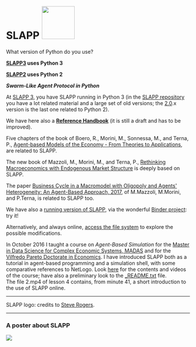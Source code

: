 SLAPP <img src="./slapp-logo.png" height="90" />
=====

What version of Python do you use?

**[SLAPP3](https://terna.github.io/SLAPP3) uses Python 3**

**[SLAPP2](https://terna.github.io/SLAPP2) uses Python 2**


***Swarm-Like Agent Protocol in Python***

At [SLAPP 3](https://terna.github.io/SLAPP3), you have SLAPP running in Python 3 (in the [SLAPP repository](http://terna.to.it/slapp_dep/) you have a lot related material and a large set of old versions; the [2.0](https://terna.github.io/SLAPP2).x version is the last one related to Python 2).

We have here also a [**Reference Handbook**](https://github.com/terna/SLAPP3/blob/master/SLAPP_Reference_Handbook.pdf) (it is still a draft and has to be improved).

Five chapters of the book of Boero, R., Morini, M., Sonnessa, M., and Terna, P.,  [Agent-based Models of the Economy - From Theories to Applications](http://www.palgrave.com/page/detail/agentbased-models-of-the-economy-/?K=9781137339805), are related to SLAPP.

The new book of Mazzoli, M., Morini, M., and Terna, P., [ Rethinking Macroeconomics with Endogenous Market Structure](https://www.cambridge.org/gb/academic/subjects/economics/macroeconomics-and-monetary-economics/rethinking-macroeconomics-endogenous-market-structure?format=HB&isbn=9781108482608) is deeply based on SLAPP.

The paper [Business Cycle in a Macromodel with Oligopoly and Agents' Heterogeneity: An Agent-Based Approach, 2017](https://link.springer.com/epdf/10.1007/s40797-017-0058-y?author_access_token=vjDZsvCU0oSWIIYZ3I29c_e4RwlQNchNByi7wbcMAY7_M5DUq8hCn77TEQ7dIoockg0M5bs0KRNXV7xG9MosbmD22MVHEyYi2Hagw-CHS6AIbo9_gdi2cn_YQ9rtzqbZqjqBJQ0qb2sTTlyZLgGMUw==), of M.Mazzoli, M.Morini, and P.Terna, is related to SLAPP too.

We have also a [running version of SLAPP](https://beta.mybinder.org/v2/gh/terna/SLAPP3/master?filepath=iRunShellOnline.ipynb), via the wonderful [Binder project](https://beta.mybinder.org/): try it!

Alternatively, and always online, [access the file system](https://beta.mybinder.org/v2/gh/terna/SLAPP3/master) to explore the possible modifications.

In October 2016 I taught a course on *Agent-Based Simulation* for the [Master in Data Science for Complex Economic Systems, MADAS](http://www.madas.carloalberto.org/) and for the [Vilfredo Pareto Doctorate in Economics](http://www.sde.unito.it/). I have introduced SLAPP both as a tutorial in agent-based programming and a simulation shell, with some comparative references to NetLogo. Look [here](http://terna.to.it/sim/2016/) for the contents and videos of the course; have also a preliminary look to the [_README.txt](http://terna.to.it/sim/2016/_README.txt) file.  
The file 2.mp4 of lesson 4 contains, from minute 41, a short introduction to the use of SLAPP online.

---
SLAPP logo: credits to [Steve Rogers](https://www.linkedin.com/in/shrogers).

---
### A poster about SLAPP

<img src="./SLAPP_poster.png" />
